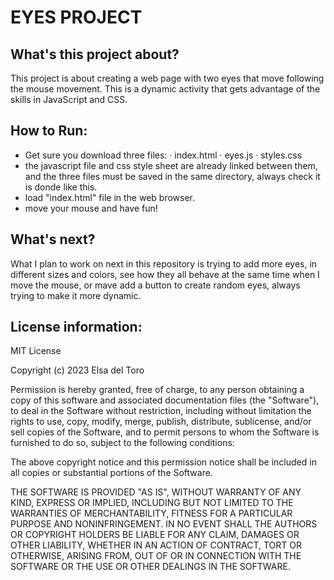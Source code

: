 # EYES PROJECT
## What's this project about?
This project is about creating a web page with two eyes that move following the mouse movement. This is a dynamic activity that gets advantage of the skills in JavaScript and CSS.

## How to Run: 
- Get sure you download three files:
   ·  index.html
   ·  eyes.js
   ·  styles.css
- the javascript file and css style sheet are already linked between them, and the three files must be saved in the same directory, always check it is donde like this.
- load "index.html" file in the web browser.
- move your mouse and have fun!
  
## What's next?
What I plan to work on next in this repository is trying to add more eyes, in different sizes and colors, see how they all behave at the same time when I move the mouse, or mave add a button to create random eyes, always trying to make it more dynamic.

## License information:
MIT License

Copyright (c) 2023 Elsa del Toro

Permission is hereby granted, free of charge, to any person obtaining a copy
of this software and associated documentation files (the "Software"), to deal
in the Software without restriction, including without limitation the rights
to use, copy, modify, merge, publish, distribute, sublicense, and/or sell
copies of the Software, and to permit persons to whom the Software is
furnished to do so, subject to the following conditions:

The above copyright notice and this permission notice shall be included in all
copies or substantial portions of the Software.

THE SOFTWARE IS PROVIDED "AS IS", WITHOUT WARRANTY OF ANY KIND, EXPRESS OR
IMPLIED, INCLUDING BUT NOT LIMITED TO THE WARRANTIES OF MERCHANTABILITY,
FITNESS FOR A PARTICULAR PURPOSE AND NONINFRINGEMENT. IN NO EVENT SHALL THE
AUTHORS OR COPYRIGHT HOLDERS BE LIABLE FOR ANY CLAIM, DAMAGES OR OTHER
LIABILITY, WHETHER IN AN ACTION OF CONTRACT, TORT OR OTHERWISE, ARISING FROM,
OUT OF OR IN CONNECTION WITH THE SOFTWARE OR THE USE OR OTHER DEALINGS IN THE
SOFTWARE.
